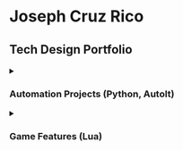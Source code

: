 # Joseph Cruz Rico
## Tech Design Portfolio

<details>
    
<summary>
    
### Automation Projects (Python, AutoIt)
</summary>
    
    
#### ⚙ Streamlined Icon Generation
<details>
    
    
<summary>
As a Technical Designer, a large part of my job is to design and implement tools that streamline art workflows...
</summary>

This mini-project allowed artists to automatically generate icons for hundreds of objects at the click of a button, saving countless hours of work for them, had they done each icon manually.


I would later automate the importing process as well, since batch importing was not supported in our engine.

![Automated icon rendering in Blender](https://github.com/cruzrico4/Tech-Design-Portfolio/blob/main/Projects/Automation/Media/ScrollingAutomatedIcons.gif)

```Python
########################################################
# Last updated: 08/22/2022
# 
# Renders transparent png images of each mesh objects 
# in the current scene using the current active camera
# and exports to a given directory
# 
########################################################
import bpy
import os

#Get file path for prefixing exported .obj's
file_path = bpy.data.filepath
filepath_split = os.path.split(file_path) #list with [path, name]
desktop = os.path.join(os.path.join(os.environ['USERPROFILE']), 'Desktop')
#Export path
abs_path = desktop + "\\ReworldProjects\\MobileCreationTool\\Guns\\"

all_obj = bpy.context.scene.objects

#Uncheck all objects render
for obj in all_obj:
    if(obj.type == "MESH"):
        obj.hide_render = True

#Set BG transparent
bpy.context.scene.render.film_transparent = True

for obj in all_obj:
    if(obj.type == "MESH"):
        prefix_string = str.split(str(obj.users_collection[0].name), ".")[0]
        #construct export path
        export_path = abs_path + bpy.context.scene.name + "\\" + "BeautyRenders" + "\\" + prefix_string + "\\"
        ext = ".png"
        #make path if it doesn't exist
        if not os.path.isdir(export_path):
            os.makedirs(export_path)
        bpy.ops.object.select_all(action="DESELECT")
        obj.select_set(True)
        obj.hide_render = False
        bpy.context.scene.render.filepath = export_path + str.split(obj.name,".")[0] + ext
        bpy.ops.render.render(write_still = 1)
        obj.hide_render = True
```
</details>

----
    
#### ⚙ Exporting Assets With Smallest Collective Bounds
    
<details>
    
<summary>
Many assets needed to be exported individually, but also needed to have the same origin, which this project solved...
    
</summary>
    
This was an interesting problem that allowed me to explore more ways to automate processing assets to optimize their usability for specific purposes in engine. The following image shows the bounds needed, based on many individual objects (the roof, chimney, walls, door, and steps), in order to place them all at one location and maintain their visual offset from one another.
    
![Smallest bounds of multiple objects](https://github.com/cruzrico4/Tech-Design-Portfolio/blob/main/Projects/Automation/Media/AssetBounds.jpeg)

    
<details>
    
<summary>
The Code:

</summary>

```Python
import bpy
import os
from pathlib import Path

maxXName = "NONE"
maxYName = "NONE"
maxZName = "NONE"
minXName = "NONE"
minYName = "NONE"
minZName = "NONE"
maxX = 0
maxY = 0
maxZ = 0
minX = 999999999999
minY = 999999999999
minZ = 999999999999
tinyScale = 0.00001
boundObs = []
expObs = []
desktop = os.path.join(os.path.join(os.environ['USERPROFILE']), 'Desktop')
prefix_string = bpy.context.active_object.users_collection[0].name

#maxZ,maxY,maxX,minZ,minY,minX
for obj in bpy.context.selected_objects:
    expObs.append(obj)
    if obj is not None and obj.type == "MESH":
        mesh = obj.data
        for vert in mesh.vertices:
            globalVert = obj.matrix_world @ vert.co
            if maxZ < globalVert[2]:
                maxZ = globalVert[2]
                maxZName = obj.name
            if maxY < globalVert[1]:
                maxY = globalVert[1]
                maxYName = obj.name
            if maxX < globalVert[0]:
                maxX = globalVert[0]
                maxXName = obj.name
            if minZ > globalVert[2]:
                minZ = globalVert[2]
                minZName = obj.name
            if minY > globalVert[1]:
                minY = globalVert[1]
                minYName = obj.name
            if minX > globalVert[0]:
                minX = globalVert[0]
                minXName = obj.name

print(maxXName," has a bound at X = ",maxX)
print(maxYName," has a bound at Y = ",maxY)
print(maxZName," has a bound at Z = ",maxZ)
bpy.ops.mesh.primitive_cube_add(location=(maxX,maxY,maxZ))
bpy.context.active_object.name = "UpperBound"
bpy.context.active_object.scale.x = tinyScale
bpy.context.active_object.scale.y = tinyScale
bpy.context.active_object.scale.z = tinyScale
boundObs.append(bpy.data.objects["UpperBound"])

print(minXName," has a bound at X = ",minX)
print(minYName," has a bound at Y = ",minY)
print(minZName," has a bound at Z = ",minZ)
bpy.ops.mesh.primitive_cube_add(location=(minX,minY,minZ))
bpy.context.active_object.name = "LowerBound"
bpy.context.active_object.scale.x = tinyScale
bpy.context.active_object.scale.y = tinyScale
bpy.context.active_object.scale.z = tinyScale
boundObs.append(bpy.data.objects["LowerBound"])

ctx = bpy.context.copy()

# one of the objects to join
ctx['active_object'] = boundObs[0]

ctx['selected_objects'] = ctx["selected_editable_objects"] = boundObs

bpy.ops.object.join(ctx)

##========================================================================
##========================================================================
##========================================================================

#Get file path for prefixing exported .obj's
file_path = bpy.data.filepath
filepath_split = os.path.split(file_path) #list with [path, name]
print(prefix_string)

#construct export path
export_path = desktop + "\\ReworldObjects\\MobileCreationTool\\Objects\\Props" + "\\" + prefix_string + "\\"
ext = ".obj"

#make path if not exist
if not os.path.isdir(export_path):
    os.makedirs(export_path)

#export all selected objects to export_path
for obj in expObs: 
    bpy.ops.object.select_all(action="DESELECT")
    obj.select_set(True)
    bpy.data.objects["UpperBound"].select_set(True)
    full_path = export_path + prefix_string + "_" + str.split(obj.name,".")[0] + ext
    print(full_path)
    bpy.ops.export_scene.obj(filepath=full_path,use_selection=True)
bpy.ops.object.select_all(action="DESELECT")
bpy.data.objects["UpperBound"].select_set(True)
bpy.ops.object.delete()
```
</details>
    
</details>
        
----
    
#### ⚙ Automated Asset Importing 🚧 Under Construction 🚧

<details>
<summary>
This project set out to address the problem of getting the sheer volume of assets the team had created into the editor, since it had no built-in batch importing function...
</summary>

</details>
    
----

#### ⚙ Automated Avatar Rigging

<details>
<summary>
This problem is similar to the last one, but added on the functionality to directly apply .fbx objects to the body parts of our characters in engine, and apply external data to the character rig in order to achieve a perfect 1:1 replacement...
</summary>

Since engine didn't natively allow importing single .fbx character model and rigs, we needed a way to quickly export characters piecemeal and reconstruct them in engine, while retaining joint data.

My solution was to batch export character body parts as .fbx files and write their joint data to .json. I then used an AutoIt script to automate clicks that imported each body part to its correct position, and applied the joint data from the .json file.

Again, this solution saved innumerable hours of rigging by hand, and allowed artists to see their rigged models in-engine extremely quickly, and allowed them to make changes as needed without wasting time.

An example of a character model that needed to have its body parts, as well as position, size, and joint data updated:

<img src="https://github.com/cruzrico4/Tech-Design-Portfolio/blob/main/Projects/Automation/Media/NewAvatar.png" width="512px" height="512px" />
<!---![Avatar that needed to be imported](https://github.com/cruzrico4/Tech-Design-Portfolio/blob/main/Projects/Automation/Media/NewAvatar.png =512x512)--->

The following gif shows the new model's .fbx body parts, position, scale, and joint data being updated automatically using AutoIt in lieu of built-in functionality:

![Automated Avatar Rigging Gif](https://github.com/cruzrico4/Tech-Design-Portfolio/blob/main/Projects/Automation/Media/AvatarBuilder.gif)
</details>

----

</details>

<details>

<summary>
    
### Game Features (Lua)

</summary>

#### 🎮 Intro Camera Sequence

<details>

<summary>
I'm all about the little features that add that bit of razzle-dazzle to the game, and this project is one example of that...
</summary>

Upon loading into a new world, our players were to be presented with a bird's eye panoramic rotation view of the new environment. This required a bit of engineering to pull off, but achieved a very satisfying effect.
	
![Bird's-eye rotation intro cam](https://github.com/cruzrico4/Tech-Design-Portfolio/blob/main/Projects/Automation/Media/IntroCamGif.gif)
	
<details>
	
<summary>
And the code:
</summary>
	
```Lua
local CameraIntro = {}
CameraIntro.__index = CameraIntro

function CameraIntro.New()
	local self = setmetatable({}, CameraIntro)
	self:Init()
	return self
end--New()

function CameraIntro:Init()
	self.TweenService = GetService("TweenService")
	self.Skip = CommonStorage["Resource"]["FTUE"]["FTUEBase"]["SkipButton"]:Clone(GameUI)
	self.Skip.IsVisible = false
	self.IsIntroOver = false
end--Init()

function CameraIntro:Run()
	local target = WorkSpace.HomeworldMap.IntroCamTarget
	local player = Players:GetLocalPlayer()
	local ava = player.Avatar
	--Needed to calculate end position of turnaround part to avatar transition
	local avaMidHeight = 1.3/2
	GameUI.UIJoystick.IsVisible = false
	--Remove control from player
	ava.AvatarStatusSwitch = false
	self.OriginalCam = {}
	self.OriginalCam.Subject         = WorkSpace.CurCamera.Subject
	self.OriginalCam.Offset          = WorkSpace.CurCamera.Offset          
	self.OriginalCam.MaxZoomDistance = WorkSpace.CurCamera.MaxZoomDistance
	self.OriginalCam.Distance        = WorkSpace.CurCamera.Distance            
	self.OriginalCam.Occlusion       = WorkSpace.CurCamera.Occlusion                
	self.OriginalCam.Transparency    = WorkSpace.CurCamera.Transparency                

	--Initial camera settings for turnaround
	WorkSpace.CurCamera.Subject = target
	WorkSpace.CurCamera.Offset = Vector3.New(0,0.5,0)
	WorkSpace.CurCamera.MaxZoomDistance = 200
	WorkSpace.CurCamera.Distance = 30
	WorkSpace.CurCamera.Occlusion = false
	WorkSpace.CurCamera.Transparency = 1
	WorkSpace.CurCamera.Distance = 40
	WorkSpace.CurCamera.Pitch = 35
	WorkSpace.CurCamera.Yaw = 0

	--Tween to 360° rotate around starting area
	local rotTweenInfo = {
		duration = 8000,
		easing = "inOutQuad",

	}
	local rotProps = {
		Yaw = 360
	}

	--Tween to change camera subject from target part to avatar
	local changeSubjectTweenInfo = {
		duration = 3000,
		easing = "inOutQuad",
	}

	local zoomDistanceInfo = {
		duration = 3000,
		easing = "inOutQuad"
	}
	local zoomDistanceProps = {
		Distance = 2,
		--	Pitch = 25,
	}
	local zoomPitchDownInfo = {
		duration = 2300,
		easing = "inOutQuad"
	}
	local zoomPitchDownProps = {
		--	Distance = 2,
		Pitch = 5,
	}
	local zoomPitchUpInfo = {
		duration = 700,
		easing = "inOutQuad"
	}
	local zoomPitchUpProps = {
		--	Distance = 2,
		Pitch = 20,
	}
	local changeSubjectTweenProps = {	
		--This is the position that lines up perfectly when the avatar is the camera subject
		Position = ava.Position + Vector3.New(0,avaMidHeight+.4301,0),
	}

	local introCamTween = self.TweenService:CreateTween(WorkSpace.CurCamera, rotTweenInfo,rotProps)
	local tweenTargetPos = self.TweenService:CreateTween(target,changeSubjectTweenInfo,changeSubjectTweenProps)
	local zoomDistanceTween = self.TweenService:CreateTween(WorkSpace.CurCamera,zoomDistanceInfo,zoomDistanceProps)
	local zoomPitchDownTween = self.TweenService:CreateTween(WorkSpace.CurCamera,zoomPitchDownInfo,zoomPitchDownProps)

	local function IntroDone()
		introCamTween:Stop()
		tweenTargetPos:Stop()
		zoomDistanceTween:Stop()
		zoomPitchDownTween:Stop()
		GameUI.UIJoystick.IsVisible = true
		WorkSpace.CurCamera.Offset           = self.OriginalCam.Offset                    
		WorkSpace.CurCamera.MaxZoomDistance  = self.OriginalCam.MaxZoomDistance 
		WorkSpace.CurCamera.Distance         = self.OriginalCam.Distance                 
		WorkSpace.CurCamera.Occlusion        = self.OriginalCam.Occlusion                      
		WorkSpace.CurCamera.Transparency     = self.OriginalCam.Transparency     
		WorkSpace.CurCamera.Position = Vector3(-29.3786,2.1494,-22.5093)
		WorkSpace.CurCamera.Pitch = 20
		--Return control to player, reset default camera settings
		WorkSpace.CurCamera.Subject = ava
		ava.AvatarStatusSwitch = true
		self.Skip:Destroy()
		self.IsIntroOver = true
	end
	local function SkipFunc()
		IntroDone()
		self.IsSkipped = true
		FTUEHelper:FirstScenarioOver()
	end
	self.Skip.OnClick:Connect(SkipFunc)

	introCamTween:Play()
	introCamTween:OnComplete(function()
			tweenTargetPos:Play()
			zoomDistanceTween:Play()
			zoomPitchDownTween:Play()
			zoomPitchDownTween:OnComplete(function()
					local zoomPitchUpTween = self.TweenService:CreateTween(WorkSpace.CurCamera,zoomPitchUpInfo,zoomPitchUpProps)
					zoomPitchUpTween:Play()
				end
			)
			zoomDistanceTween:OnComplete(IntroDone)
		end
	)
end

return CameraIntro
```
</details>

</details>

#### 🎮 User Interface - Toast Notification

<details>

<summary>
Building off of the last feature, I think every facet of the User Interface should look smooth...
</summary>

	
<img src="https://github.com/cruzrico4/Tech-Design-Portfolio/blob/main/Projects/Automation/Media/ToastGif.gif" height="512px" width="auto"/>
	
</details>
	
</details>
